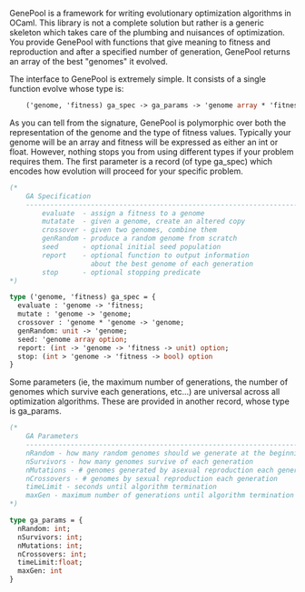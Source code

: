 GenePool is a framework for writing evolutionary optimization algorithms in OCaml. This library is not a complete solution but rather is a generic skeleton which takes care of the plumbing and nuisances of optimization. You provide GenePool with functions that give meaning to fitness and reproduction and after a specified number of generation, GenePool returns an array of the best "genomes" it evolved. 

The interface to GenePool is extremely simple. It consists of a single function evolve whose type is:
```ocaml
    ('genome, 'fitness) ga_spec -> ga_params -> 'genome array * 'fitness
```
As you can tell from the signature, GenePool is polymorphic over both the representation of the genome and the type of fitness values. Typically your genome will be an array and fitness will be expressed as either an int or float. However, nothing stops you from using different types if your problem requires them.
The first parameter is a record (of type ga_spec) which encodes how evolution will proceed for your specific problem.

```ocaml
(*
	GA Specification
	-----------------------------------------------------------------------
		evaluate  - assign a fitness to a genome
		mutatate  - given a genome, create an altered copy
		crossover - given two genomes, combine them
		genRandom - produce a random genome from scratch
		seed      - optional initial seed population
		report    - optional function to output information 
		            about the best genome of each generation 
		stop      - optional stopping predicate
*)

type ('genome, 'fitness) ga_spec = {
  evaluate : 'genome -> 'fitness;
  mutate : 'genome -> 'genome;
  crossover : 'genome * 'genome -> 'genome;
  genRandom: unit -> 'genome;
  seed: 'genome array option;
  report: (int -> 'genome -> 'fitness -> unit) option;
  stop: (int > 'genome -> 'fitness -> bool) option
}
```

Some parameters (ie, the maximum number of generations, the number of genomes which survive each generations, etc...) are universal across all optimization algorithms. These are provided in another record, whose type is ga_params.


```ocaml 
(*
	GA Parameters
	--------------------------------------------------------------------
	nRandom - how many random genomes should we generate at the beginning
	nSurvivors - how many genomes survive of each generation 
	nMutations - # genomes generated by asexual reproduction each generation
	nCrossovers - # genomes by sexual reproduction each generation 
	timeLimit - seconds until algorithm termination 
	maxGen - maximum number of generations until algorithm termination 
*)

type ga_params = {
  nRandom: int;
  nSurvivors: int;
  nMutations: int;
  nCrossovers: int;
  timeLimit:float;
  maxGen: int
}

```

